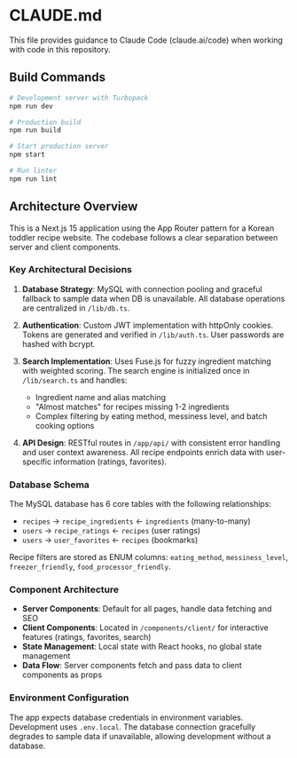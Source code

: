 # CLAUDE.md

This file provides guidance to Claude Code (claude.ai/code) when working with code in this repository.

## Build Commands

```bash
# Development server with Turbopack
npm run dev

# Production build
npm run build

# Start production server
npm start

# Run linter
npm run lint
```

## Architecture Overview

This is a Next.js 15 application using the App Router pattern for a Korean toddler recipe website. The codebase follows a clear separation between server and client components.

### Key Architectural Decisions

1. **Database Strategy**: MySQL with connection pooling and graceful fallback to sample data when DB is unavailable. All database operations are centralized in `/lib/db.ts`.

2. **Authentication**: Custom JWT implementation with httpOnly cookies. Tokens are generated and verified in `/lib/auth.ts`. User passwords are hashed with bcrypt.

3. **Search Implementation**: Uses Fuse.js for fuzzy ingredient matching with weighted scoring. The search engine is initialized once in `/lib/search.ts` and handles:
   - Ingredient name and alias matching
   - "Almost matches" for recipes missing 1-2 ingredients
   - Complex filtering by eating method, messiness level, and batch cooking options

4. **API Design**: RESTful routes in `/app/api/` with consistent error handling and user context awareness. All recipe endpoints enrich data with user-specific information (ratings, favorites).

### Database Schema

The MySQL database has 6 core tables with the following relationships:
- `recipes` → `recipe_ingredients` ← `ingredients` (many-to-many)
- `users` → `recipe_ratings` ← `recipes` (user ratings)
- `users` → `user_favorites` ← `recipes` (bookmarks)

Recipe filters are stored as ENUM columns: `eating_method`, `messiness_level`, `freezer_friendly`, `food_processor_friendly`.

### Component Architecture

- **Server Components**: Default for all pages, handle data fetching and SEO
- **Client Components**: Located in `/components/client/` for interactive features (ratings, favorites, search)
- **State Management**: Local state with React hooks, no global state management
- **Data Flow**: Server components fetch and pass data to client components as props

### Environment Configuration

The app expects database credentials in environment variables. Development uses `.env.local`. The database connection gracefully degrades to sample data if unavailable, allowing development without a database.